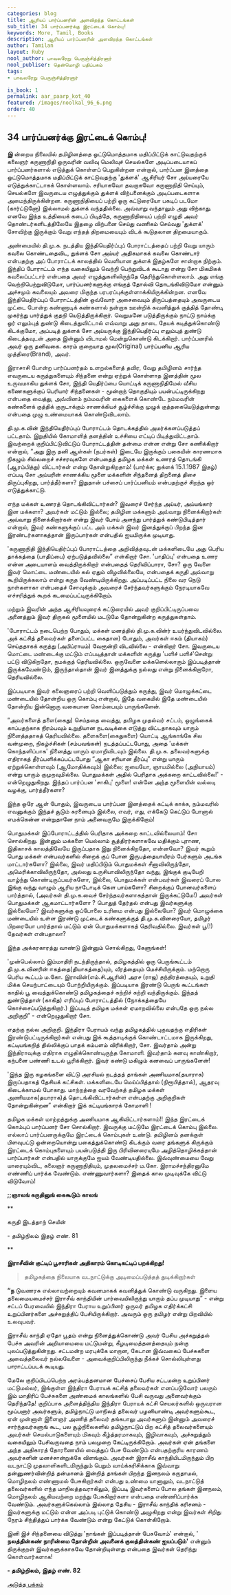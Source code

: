 ```yaml
---
categories: blog
title: ஆரியப் பார்ப்பனரின் அளவிறந்த கொட்டங்கள்
sub_title: 34 ﻿பார்ப்பனர்க்கு இரட்டைக் கொம்பு!
keywords: More, Tamil, Books
description: ஆரியப் பார்ப்பனரின் அளவிறந்த கொட்டங்கள்
author: Tamilan
layout: Ruby
nool_author: பாவலரேறு பெருஞ்சித்திரனார் 
nool_publiser: தென்மொழி பதிப்பகம்
tags:
- பாவலரேறு பெருஞ்சித்திரனார் 

is_book: 1
permalink: aar_paarp_kot_40
featured: /images/noolkal_96_6.png
order: 40
---
```



## 34 ﻿பார்ப்பனர்க்கு இரட்டைக் கொம்பு!

**இ** ன்றைய நிலையில் தமிழினத்தை ஒட்டுமொத்தமாக மதிப்பிட்டுக் காட்டுவதற்குக் கலைஞர் கருணாநிதி ஒருவரின் வலிவு மெலிவுச் செயல்களே அடிப்படையாகப் பார்ப்பனர்களால் எடுத்துக் கொள்ளப் பெறுகின்றன என்றால், பார்ப்பன இனத்தை ஒட்டுமொத்தமாக மதிப்பிட்டுக் காட்டுவதற்கு 'துக்ளக்' ஆசிரியர் சோ அய்யரையே எடுத்துக்காட்டாகக் கொள்ளலாம். சரியாகவோ தவறாகவோ கருணாநிதி செய்யும், செயல்களே இவருடைய எழுத்துக்கும் துக்ளக் விற்பனைக்கும் அடிப்படைகளாக அமைந்திருக்கின்றன. கருணாநிதியைப் பற்றி ஒரு கட்டுரையோ பகடிப் படமோ (கார்ட்டுனோ) இல்லாமல் துக்ளக் வந்ததில்லை. அவ்வாறு வந்தாலும் அது விற்காது. எனவே இந்த உத்தியைக் கடைப் பிடித்தே, கருணாநிதியைப் பற்றி எழுதி அவர் தொண்டர்களிடத்திலேயே இதழை விற்பனை செய்து வணிகம் செய்வது 'துக்ளக்' சோவிற்கு இருக்கும் வேறு எந்தத் திறமையையும் விடக் கூடுதலான திறமையாகும்.

அண்மையில் தி.மு.க. நடத்திய இந்தியெதிர்ப்புப் போராட்டத்தைப் பற்றி வேறு யாரும் கவலை கொண்டதைவிட, துக்ளக் சோ அய்யர் அதிகமாகக் கவலை கொண்டார் என்பதற்கு அப் போராட்டக் காலத்தில் வெளியான துக்ளக் இதழ்களே சான்றாக நிற்கும். இந்திப் போராட்டம் எந்த வகையிலும் வெற்றி பெற்றுவிடக் கூடாது என்று சோ மிகமிகக் கவலைப்பட்டார் என்பதை அவர் எழுத்துகளிலிருந்தே தெரிந்துகொள்ளலாம். அது எங்கு வெற்றிபெற்றுவிடுமோ, பார்ப்பனர்களுக்கு எங்குத் தோல்வி தொடங்கிவிடுமோ என்னும் அச்சமும் கவலையும் அவரை மிகுந்த பரபரப்புக்குள்ளாக்கியிருக்கின்றன. எனவே இந்தியெதிர்ப்புப் போராட்டத்தின் ஒவ்வோர் அசைவையும் திருப்பத்தையும் அவருடைய முட்டை போன்ற கண்ணாடிக் கண்களால் நன்றாக ஊன்றிக் கவனித்துக் குத்தித் தோண்டி முகர்ந்து பார்த்துக் குதறி யெடுத்திருக்கிறார். வெறுமனே படுத்திருக்கும் நாட்டு நாய்க்கு ஒர் எலும்புத் துண்டு கிடைத்துவிட்டால் எவ்வாறு அது தாடை தேயக் கடித்துக்கொண்டு கிடக்குமோ, அப்படித் துக்ளக் சோ அய்யருக்கு இந்தியெதிர்ப்பு எலும்புத் துண்டு கிடைத்தவுடன் அதை இன்னும் விடாமல் மென்றுகொண்டு கிடக்கிறார். பார்ப்பனரில் அவர் ஒரு தனிவகை. காரம் குறையாத மூல(Original) பார்ப்பனிய ஆரிய முத்திரை(Brand), அவர்.

இராசாசி போன்ற பார்ப்பனர்தம் உளறல்களைத் தவிர, வேறு தமிழினம் சார்ந்த எவருடைய கருத்துகளையும் சிந்தனை என்று ஏற்றுக் கொள்ளாத இனத்தின் மூல உருவமாகிய துக்ளக் சோ, இந்தி யெதிர்ப்பை யொட்டிக் கருணாநிதிமேல் வீசிய கணைகளுக்குப் பெரியார் சிந்தனைகள் - மூன்றாந் தொகுதியும் பயன்பட்டிருக்கிறது என்பதை வைத்து, அவ்வினம் நம்மவரின் கைகளைக் கொண்டே நம்மவரின் கண்களைக் குத்திக் குருடாக்கும் சாணக்கியச் சூழ்ச்சிக்கு முழுக் குத்தகையெடுத்துள்ளது என்பதை முழு உண்மையாகக் கொண்டுவிடலாம்.

தி.மு.க.வின் இந்தியெதிர்ப்புப் போராட்டம் தொடக்கத்தில் அமர்க்களப்படுத்தப் பட்டதாம். இறுதியில் கோமாளித் தனத்தின் உச்சியை எட்டிப் பிடித்துவிட்டதாம். இவற்றைக் குறிப்பிட்டுவிட்டுப் போராட்டத்தின் தன்மை என்ன என்று சோ கணிக்கிறார் என்றால், “அது இரு தனி ஆள்கள் (நபர்கள்) இடையே இருக்கும் பகையின் காரணமாக நிகழும் சில்லறைச் சச்சரவுகளே என்பதைத் தமிழக மக்கள் உணரத் தொடங்கி (ஆரம்பித்து) விட்டார்கள் என்று தோன்றுகிறதாம்! (பார்க்க; துக்ளக் 15.1.1987 இதழ்) எப்படி சோ அய்யரின் சாணக்கிய மூளை மக்களின் சிந்தனைத் திறனைத் திசை திருப்புகிறது, பார்த்தீர்களா? இதுதான் பச்சைப் பார்ப்பனியம் என்பதற்குச் சிறந்த ஒர் எடுத்துக்காட்டு.

எந்த மக்கள் உணரத் தொடங்கிவிட்டார்கள்? இவரைச் சேர்ந்த அய்யர், அய்யங்கார் இன மக்களா? அவர்கள் மட்டும் இல்லை; தமிழின மக்களும் அவ்வாறு நினைக்கிறார்கள் அவ்வாறு நினைக்கிறார்கள் என்று இவர் போய் அளந்து பார்த்துக் கண்டுபிடித்தார் என்றால், இவர் கண்களுக்குப் பட்ட அம் மக்கள் இவர் இனத்துக்குப் பிறந்த இன இரண்டர்களாகத்தான் இருப்பார்கள் என்பதில் ஐயமிருக்க முடியாது.

'கருணாநிதி இந்தியெதிர்ப்புப் போராட்டத்தை அறிவித்தவுடன் மக்களிடையே அது பெரிய தாக்கத்தை (பாதிப்பை) ஏற்படுத்தவில்லை” என்கிறார் சோ. 'பாதிப்பு' என்பதை உணர என்ன அடையாளம் வைத்திருக்கிறார் என்பதைத் தெரிவிப்பாரா, சோ? ஒரு வேளை இவர் மொட்டை மண்டையில் கல் ஏதும் விழவில்லையே, என்பதைக் கருதி அவ்வாறு கூறியிருக்கலாம் என்று கருத வேண்டியிருக்கிறது. அப்படிப்பட்ட நிலை வர நெடு நாள்களாகா என்பதைச் சோவுக்கும் அவரைச் சேர்ந்தவர்களுக்கும் நேரடியாகவே எச்சரித்துக் கூறக் கடமைப்பட்டிருக்கிறோம்.

மற்றும் இவரின் அந்த ஆசிரியவுரைக் கட்டுரையில் அவர் குறிப்பிட்டிருப்பவை அனைத்தும் இவர் திருகல் மூளையில் மடடுமே தோன்றுகின்ற கருத்துகள்தாம்.

'போராட்டம் நடைபெற்ற போதும், மக்கள் மனத்தில் தி.மு.க.வின்ர் உயர்ந்துவிடவில்லை. அக் கட்சித் தலைவர்கள் தளைப்பட்ட கைதான) போதும், அவர்கள் ஈகம் (தியாகம்) செய்ததாகக் கருத்து (அபிப்ராயம்) வேரூன்றி விடவில்லை - என்கிறார் சோ. இவருடைய மொட்டை மண்டைக்கு மட்டும் எப்படித்தான் மக்களின் கருத்து 'பளிச் பளிச்'சென்று பட்டு விடுகிறதோ, நமக்குத் தெரியவில்லை. ஒருவேளை மக்களெல்லாரும் இப்படித்தான் இருக்கவேண்டும், இருந்தால்தான் இவர் இனத்துக்கு நல்லது என்று நினைக்கிறாரோ, தெரியவில்லை.

இப்படியாக இவர் கலைஞரைப் பற்றி வெளிப்படுத்தும் கருத்து, இவர் மொழுக்கட்டை மண்டையில் தோன்றிய ஒரு கொம்பு என்றால், இதே வகையில் இதே மண்டையில் தோன்றிய இன்னொரு வகையான கொம்பையும் பாருங்களேன்.

“அவர்களைத் தளை(கைது) செய்ததை வைத்து, தமிழக முதல்வர் சட்டம், ஒழுங்கைக் காப்பதற்காக நிரம்பவும் உறுதியான நடவடிக்கை எடுத்து விட்டதாகவும் யாரும் நினைத்ததாகத் தெரியவில்லை. தளைகளை(கைதுகளை) யொட்டி ஆங்காங்கே சில வன்முறை, நிகழ்ச்சிகள் (சம்பவங்கள்) நடத்தப்பட்டபோது, அதை 'மக்கள் கொந்தளிப்பாக' நினைத்து யாரும் ஏமாறிவிடவும் இல்லை. தி.மு.க. தலைவர்களுக்கு எதிராகத் தீர்ப்பளிக்கப்பட்டபோது “ஆகா சரியான தீர்ப்பு” என்று யாரும் ஏற்றுக்கொள்ளவும் (ஆமோதிக்கவும்) இல்லை; ஐயையோ, ஞாயமில்லை (அநியாயம்) என்று யாரும் குமுறவுமில்லை. பொதுமக்கள் அதில் பெரிதாக அக்கறை காட்டவில்லை!' - என்றெழுதுகிறது. இந்தப் பார்ப்பன 'சாகிபு' மூளை! என்னே அந்த மூளையின் வல்லடி வழக்கு, பார்த்தீர்களா?

இந்த ஒரே ஆள் போதும், இவருடைய பார்ப்பன இனத்தைக் கட்டிக் காக்க, நம்மவரில் எவனுக்கும் இந்தச் சூடும் சுரனையும் இல்லை, எவர், எது, எக்கேடு கெட்டுப் போனால் எமக்கென்ன என்றுதானே நாம் அனைவருமே இருக்கிறோம்!

பொதுமக்கள் இப்போராட்டத்தில் பெரிதாக அக்கறை காட்டவில்லையாம்! சோ சொல்கிறது. இன்னும் மக்களை யெல்லாம் சூத்திரர்களாகவே மதிக்கும் புராண, இதிகாசக் காலத்திலேயே இருப்பதாக இது நினைக்கிறதோ, என்னவோ? இவர் கூறும் பொது மக்கள் என்பவர்களில் சிறைக் குப் போன இருபத்தையாயிரம் பேர்களும் அடங்க மாட்டார்களோ? இல்லை, இவர் மதிப்பிடும் பொதுமக்கள் சீனாவிலிருந்தோ, அமெரிக்காவிலிருந்தோ, அல்லது உருசியாவிலிருந்தோ வந்து, இங்குக் குடியேறி வாழ்ந்து கொண்டிருப்பவர்களோ, இல்லை, பொதுமக்கள் என்பவர்கள் இவரைப் போல இங்கு வந்து வாழும் ஆரிய நாடோடிக் கெள பாய்களோ? சிறைக்குப் போனவர்களைப் பார்த்தால், (அவர்கள் தி.மு.க.வைச் சேர்ந்தவர்களாகத்தான் இருக்கட்டுமே!) அவர்கள் பொதுமக்கள் ஆகமாட்டார்களோ ? பொதுத் தேர்தல் என்பது இவர்களுக்கு இல்லையோ? இவர்களுக்கு ஒப்போலை உரிமை என்பது இல்லையோ? இவர் மொழுக்கை மண்டையில் உள்ள இரண்டு முட்டைக் கண்களுக்குத் தி.மு.க.வினரையோ, தமிழர் பிறரையோ பார்த்தால் மட்டும் ஏன் பொதுமக்களாகத் தெரிவதில்லை. இவர்கள் பூ(!) தேவர்கள் என்பதாலா?

இந்த அக்கரகாரத்து வாண்டு இன்னும் சொல்கிறது, கேளுங்கள்!

'முன்பெல்லாம் இம்மாதிரி நடந்திருந்தால், தமிழகத்தில் ஒரு பெருங்கூட்டம் தி.மு.க.வினரின் ஈகத்தை(தியாகத்தை)யும், வீரத்தையும் மெச்சியிருக்கும். மற்றொரு பெரிய கூட்டம் ம.கோ. இராவின்(எம்.சி.ஆரின்) அரச (ராஜ) தந்திரத்தையும், உறுதி மிக்க செயற்பாட்டையும் போற்றியிருக்கும். இப்படியாக இரண்டு பெருங் கூட்டங்கள் காதில் பூ வைத்துக்கொண்டு தமிழகத்தைச் சுற்றிச் சுற்றி வந்திருக்கும். இந்தத் துண்டுத்தாள் (காகித) எரிப்புப் போராட்டத்தில் (நோக்கத்தையே கொச்சைப்படுத்துகிறார்.) இப்படித் தமிழக மக்கள் ஏமாறவில்லை என்பதே ஒரு நல்ல அறிகுறி” - என்றெழுதுகிறார் சோ.

எதற்கு நல்ல அறிகுறி. இந்திரா பேராயம் வந்து தமிழகத்தில் புகுவதற்கு எதிரிகள் இரண்டுபட்டிருக்கிறார்கள் என்பது இக் கூத்தாடிக்குக் கொண்டாட்டமாக இருக்கிறது, கட்டியங்கறித் தில்லிக்குப் பாதக் கம்பளம் விரிக்கிறார், சோ. இவர்தாம் அன்று இந்திராவுக்கு எதிராக எழுதிக்கொண்டிருந்த கோமாளி. இவர்தாம் கனவு காண்கிறார், கற்பனை பண்ணி உடல் பூரிக்கிறார். இவர் கண்டு மகிழும் கனவைப் பாருங்களேன்!

'இந்த இரு கழகங்களை விட்டு அரசியல் நடத்தத் தாங்கள் அணியமாக(தயாராக) இருப்பதாகத் தேசியக் கட்சிகள். மக்களிடையே மெய்ப்பித்தால் (நிரூபித்தால்), ஆதரவு கிடைக்காமல் போகாது. மாற்றத்தை வரவேற்கத் தமிழக மக்கள் அணியமாக(தயாராக)த் தொடங்கிவிட்டார்கள்ள என்பதற்கு அறிகுறிகள் தோன்றுகின்றன” என்கிறார் இக் கட்டியங்காரக் கோமாளி !

தமிழக மக்கள் மாற்றத்துக்கு அணியமாக ஆகிவிட்டார்களாம்!! இந்த இரட்டைக் கொம்புப் பார்ப்பனர் சோ சொல்கிறார். இவருக்கு மட்டுமே இரட்டைக் கொம்பு இல்லை. எல்லாப் பார்ப்பனருக்குமே இரட்டைக் கொம்புகள் உண்டு. தமிழினம் தனக்குள் பிளவுபட்டு ஒன்றையொன்று பகைத்துக்கொண்டு கிடக்கும் வரை தங்களுக் கிருக்கும் இரட்டைக் கொம்புகளையும் பயன்படுத்தி இரு பிரிவினரையுமே அழித்தொழிக்கத்தான் பார்ப்பார்கள் என்பதில் யாருக்குமே ஐயம் வேண்டியதில்லை. இவ்வுண்மையை வேறு யாரையும்விட, கலைஞர் கருணாநிதியும், முதலமைச்சர் ம.கோ. இராமச்சந்திரனுமே எண்ணிப் பார்க்க வேண்டும். எண்ணுவார்களா? இதைக் கால முடிவுக்கே விட்டு விடுவோம்!

**;;ஞாலங் கருதினுங் கைகூடும் காலங்**

**

கருதி இடத்தாற் செயின்

\- தமிழ்நிலம் இதழ் எண். 81

**

**﻿இராசீவின் குட்டிப் பூசாரிகள் அதிகாரம் கொடிகட்டிப் பறக்கிறது!**

> தமிழகத்தை நிலையாக வடநாட்டுக்கு அடிமைப்படுத்தத் துடிக்கிறார்கள்

**“ந** டுவணரசு எல்லாவற்றையும் கவனமாகக் கவனித்துக் கொண்டு வருகிறது. இளைய தலைமையமைச்சர் இராசீவ் காந்தியின் பார்வையிலிருந்து யாரும் தப்ப முடியாது” - என்று சட்டப் பேரவையில் இந்திரா பேராய உறுப்பினர் ஒருவர் தமிழக எதிர்க்கட்சி உறுப்பினர்களை அச்சுறுத்திப் பேசியிருக்கிறார். அவரும் ஒரு தமிழர் என்று பிறவியில் உலவுபவர்.

இராசீவ் காந்தி ஏதோ பூதம் என்று நினைத்துக்கொண்டு அவர் பேசிய அச்சுறுத்தல் பேச்சு அவரின் அறியாமையை மட்டுமன்று, கீழடிமைத்தனத்தையும் நன்கு புலப்படுத்துகின்றது. சட்டமன்ற மரபுக்கே மாறான, கேடான இவ்வகைப் பேச்சுகளை அவைத்தலைவர் நல்லவேளை - அவைக்குறிப்பிலிருந்து நீக்கச் சொல்லியுள்ளது பாராட்டப்படக் கூடியது.

மேலே குறிப்பிடப்பெற்ற அரம்பத்தனமான பேச்சைப் பேசிய சட்டமன்ற உறுப்பினர் மட்டுமல்லர், இங்குள்ள இந்திரா பேராயக் கட்சித் தலைவர்கள் எனப்படுவோர் பலரும் இம் மாதிரிப் பேச்சுகளை அண்மைக் காலங்களில் பேசி வருவது அனைவர்க்கும் தெரிந்ததே! குறிப்பாக அனைத்திந்திய இந்திரா பேராயக் கட்சி செயலர்களில் ஒருவரான மூப்பனார் அவர்களும், தமிழ்நாட்டு மாநிலத் தலைவர் பழனியாண்டி அவர்களும்கூட, ஏன் முன்னாள் இளைஞர் அணித் தலைவர் தங்கபாலு அவர்களும் இன்னும் அவரைச் சார்ந்தவர்களுங் கூட, பல சூழ்நிலைகளில் தமிழ்நாட்டுப் பிற கட்சித் தலைவர்களையும் அவர்கள் செயல்பாடுகளையும் மிகவும் கீழ்த்தரமாகவும், இழிவாகவும், அச்சுறுத்தும் வகையிலும் பேசிவருவதை நாம் பலமுறை கேட்டிருக்கிறோம். அவர்கள் ஏன் தங்களை அந்த அதிகாரத் தோரணையில் வைத்துப் பேச வேண்டும் என்பதற்குரிய காரணம் அவர்களின் மனச்சான்றுக்கே விளங்கும். அவர்கள் இராசீவ் காந்தியிடமிருந்தும் பிற வடநாட்டு முதலாளிகளிடமிருந்தும் பெறும் வாய்க்கரிசிக்காக இவ்வாறு தன்னுணர்வின்றித் தன்மானம் இன்றித் தாங்கள் பிறந்த இனநலம் கருதாமல், மொழிநலம் எண்ணாமல் பேசுகிறார்கள் என்பது உண்மை யானாலும், வடநாட்டுத் தலைவர்களில் எந்த மாநிலத்தவராகிலும், இப்படி இவர்களைப் போல தங்கள் இனநலம், மொழிநலம் ஆகியவற்றை மறந்து பேசுகிறார்களா என்பதை எண்ணிப்பார்க்க வேண்டும். அவர்களுக்கெல்லாம் இல்லாத தேசிய - இராசீவ் காந்திக் கரிசனம் - இவர்களுக்கு மட்டும் என்ன அப்படி புட்டுக் கொண்டு அழுகிறது என்று இவர்கள் சிறிது நேரம் சிந்தித்துப் பார்க்க வேண்டும் என்று கேட்டுக் கொள்கிறோம்.

இனி இச் சிந்தனையை விடுத்து 'நாங்கள் இப்படித்தான் பேசுவோம்' என்றால், ' **நலத்தின்கண் நாரின்மை தோன்றின் அவனைக் குலத்தின்கண் ஐயப்படும்'** என்னும் திருக்குறள் இவர்களுக்காகவே தோன்றியுள்ளது என்பதை இவர்கள் தெரிந்து கொள்வார்களாக!

**\- தமிழ்றிலம், இதழ் எண். 82**

[அடுத்த பக்கம்](aar_paarp_kot_41)